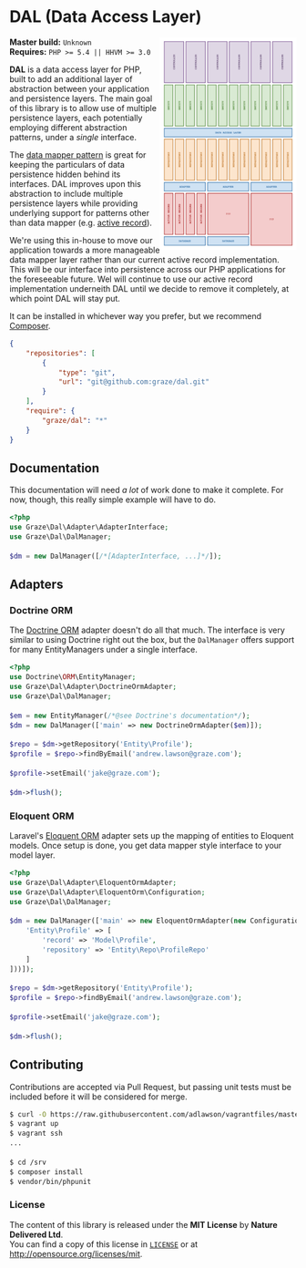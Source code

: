 # DAL (Data Access Layer)

<img src="diagram.png" alt="Graze.com" align="right" width=240/>

**Master build:** `Unknown`<br/>
**Requires:** `PHP >= 5.4 || HHVM >= 3.0`

**DAL** is a data access layer for PHP, built to add an additional layer of
abstraction between your application and persistence layers. The main goal of
this library is to allow use of multiple persistence layers, each potentially
employing different abstraction patterns, under a *single* interface.

The [data mapper pattern][data-mapper] is great for keeping the particulars of
data persistence hidden behind its interfaces. DAL improves upon this
abstraction to include multiple persistence layers while providing underlying
support for patterns other than data mapper (e.g.
[active record][active-record]).

We're using this in-house to move our application towards a more manageable data
mapper layer rather than our current active record implementation. This will be
our interface into persistence across our PHP applications for the foreseeable
future. Wel will continue to use our active record implementation underneith DAL
until we decide to remove it completely, at which point DAL will stay put.

It can be installed in whichever way you prefer, but we recommend
[Composer][packagist].
```json
{
    "repositories": [
        {
            "type": "git",
            "url": "git@github.com:graze/dal.git"
        }
    ],
    "require": {
        "graze/dal": "*"
    }
}
```

## Documentation
This documentation will need *a lot* of work done to make it complete. For now,
though, this really simple example will have to do.
```php
<?php
use Graze\Dal\Adapter\AdapterInterface;
use Graze\Dal\DalManager;

$dm = new DalManager([/*[AdapterInterface, ...]*/]);
```

## Adapters
### Doctrine ORM
The [Doctrine ORM][doctrine-orm] adapter doesn't do all that much. The interface
is very similar to using Doctrine right out the box, but the `DalManager` offers
support for many EntityManagers under a single interface.
```php
<?php
use Doctrine\ORM\EntityManager;
use Graze\Dal\Adapter\DoctrineOrmAdapter;
use Graze\Dal\DalManager;

$em = new EntityManager(/*@see Doctrine's documentation*/);
$dm = new DalManager(['main' => new DoctrineOrmAdapter($em)]);

$repo = $dm->getRepository('Entity\Profile');
$profile = $repo->findByEmail('andrew.lawson@graze.com');

$profile->setEmail('jake@graze.com');

$dm->flush();
```

### Eloquent ORM
Laravel's [Eloquent ORM][eloquent-orm] adapter sets up the mapping of entities
to Eloquent models. Once setup is done, you get data mapper style interface to
your model layer.
```php
<?php
use Graze\Dal\Adapter\EloquentOrmAdapter;
use Graze\Dal\Adapter\EloquentOrm\Configuration;
use Graze\Dal\DalManager;

$dm = new DalManager(['main' => new EloquentOrmAdapter(new Configuration([
    'Entity\Profile' => [
        'record' => 'Model\Profile',
        'repository' => 'Entity\Repo\ProfileRepo'
    ]
]))]);

$repo = $dm->getRepository('Entity\Profile');
$profile = $repo->findByEmail('andrew.lawson@graze.com');

$profile->setEmail('jake@graze.com');

$dm->flush();
```

## Contributing
Contributions are accepted via Pull Request, but passing unit tests must be
included before it will be considered for merge.
```bash
$ curl -O https://raw.githubusercontent.com/adlawson/vagrantfiles/master/php/Vagrantfile
$ vagrant up
$ vagrant ssh
...

$ cd /srv
$ composer install
$ vendor/bin/phpunit
```

### License
The content of this library is released under the **MIT License** by
**Nature Delivered Ltd**.<br/> You can find a copy of this license in
[`LICENSE`][license] or at http://opensource.org/licenses/mit.

<!-- Project links -->
[travis]: https://travis-ci.org/graze/dal
[travis-master]: https://travis-ci.org/graze/dal.png?branch=master
[packagist]: https://packagist.org/packages/graze/dal

<!-- References -->
[data-mapper]: http://en.wikipedia.org/wiki/Data_mapper_pattern
[active-record]: http://en.wikipedia.org/wiki/Active_record_pattern
[doctrine-orm]: http://docs.doctrine-project.org/projects/doctrine-orm/en/latest/
[eloquent-orm]: http://laravel.com/docs/eloquent

<!-- Files -->
[license]: /LICENSE
